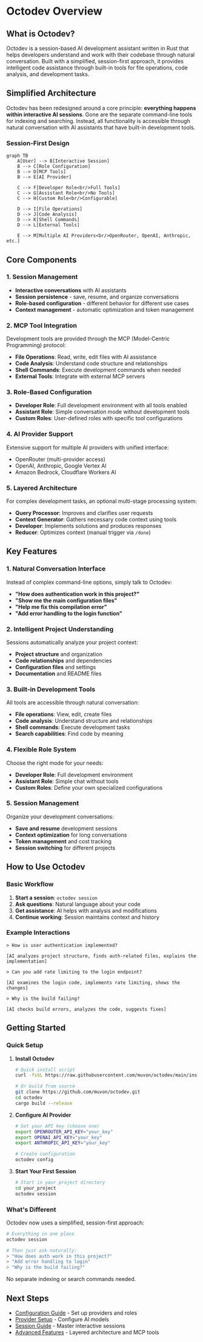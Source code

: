 # Octodev Overview

## What is Octodev?

Octodev is a session-based AI development assistant written in Rust that helps developers understand and work with their codebase through natural conversation. Built with a simplified, session-first approach, it provides intelligent code assistance through built-in tools for file operations, code analysis, and development tasks.

## Simplified Architecture

Octodev has been redesigned around a core principle: **everything happens within interactive AI sessions**. Gone are the separate command-line tools for indexing and searching. Instead, all functionality is accessible through natural conversation with AI assistants that have built-in development tools.

### Session-First Design

```mermaid
graph TB
    A[User] --> B[Interactive Session]
    B --> C[Role Configuration]
    B --> D[MCP Tools]
    B --> E[AI Provider]
    
    C --> F[Developer Role<br/>Full Tools]
    C --> G[Assistant Role<br/>No Tools]
    C --> H[Custom Role<br/>Configurable]
    
    D --> I[File Operations]
    D --> J[Code Analysis]
    D --> K[Shell Commands]
    D --> L[External Tools]
    
    E --> M[Multiple AI Providers<br/>OpenRouter, OpenAI, Anthropic, etc.]
```

## Core Components

### 1. Session Management
- **Interactive conversations** with AI assistants
- **Session persistence** - save, resume, and organize conversations
- **Role-based configuration** - different behavior for different use cases
- **Context management** - automatic optimization and token management

### 2. MCP Tool Integration
Development tools are provided through the MCP (Model-Centric Programming) protocol:
- **File Operations**: Read, write, edit files with AI assistance
- **Code Analysis**: Understand code structure and relationships
- **Shell Commands**: Execute development commands when needed
- **External Tools**: Integrate with external MCP servers

### 3. Role-Based Configuration
- **Developer Role**: Full development environment with all tools enabled
- **Assistant Role**: Simple conversation mode without development tools
- **Custom Roles**: User-defined roles with specific tool configurations

### 4. AI Provider Support
Extensive support for multiple AI providers with unified interface:
- OpenRouter (multi-provider access)
- OpenAI, Anthropic, Google Vertex AI
- Amazon Bedrock, Cloudflare Workers AI

### 5. Layered Architecture
For complex development tasks, an optional multi-stage processing system:
- **Query Processor**: Improves and clarifies user requests
- **Context Generator**: Gathers necessary code context using tools
- **Developer**: Implements solutions and produces responses
- **Reducer**: Optimizes context (manual trigger via `/done`)

## Key Features

### 1. Natural Conversation Interface
Instead of complex command-line options, simply talk to Octodev:
- **"How does authentication work in this project?"**
- **"Show me the main configuration files"**
- **"Help me fix this compilation error"**
- **"Add error handling to the login function"**

### 2. Intelligent Project Understanding
Sessions automatically analyze your project context:
- **Project structure** and organization
- **Code relationships** and dependencies
- **Configuration files** and settings
- **Documentation** and README files

### 3. Built-in Development Tools
All tools are accessible through natural conversation:
- **File operations**: View, edit, create files
- **Code analysis**: Understand structure and relationships
- **Shell commands**: Execute development tasks
- **Search capabilities**: Find code by meaning

### 4. Flexible Role System
Choose the right mode for your needs:
- **Developer Role**: Full development environment
- **Assistant Role**: Simple chat without tools
- **Custom Roles**: Define your own specialized configurations

### 5. Session Management
Organize your development conversations:
- **Save and resume** development sessions
- **Context optimization** for long conversations
- **Token management** and cost tracking
- **Session switching** for different projects

## How to Use Octodev

### Basic Workflow

1. **Start a session**: `octodev session`
2. **Ask questions**: Natural language about your code
3. **Get assistance**: AI helps with analysis and modifications
4. **Continue working**: Session maintains context and history

### Example Interactions

```
> How is user authentication implemented?

[AI analyzes project structure, finds auth-related files, explains the implementation]

> Can you add rate limiting to the login endpoint?

[AI examines the login code, implements rate limiting, shows the changes]

> Why is the build failing?

[AI checks build errors, analyzes the code, suggests fixes]
```

## Getting Started

### Quick Setup

1. **Install Octodev**
   ```bash
   # Quick install script
   curl -fsSL https://raw.githubusercontent.com/muvon/octodev/main/install.sh | bash
   
   # Or build from source
   git clone https://github.com/muvon/octodev.git
   cd octodev
   cargo build --release
   ```

2. **Configure AI Provider**
   ```bash
   # Set your API key (choose one)
   export OPENROUTER_API_KEY="your_key"
   export OPENAI_API_KEY="your_key"
   export ANTHROPIC_API_KEY="your_key"
   
   # Create configuration
   octodev config
   ```

3. **Start Your First Session**
   ```bash
   # Start in your project directory
   cd your_project
   octodev session
   ```

### What's Different

Octodev now uses a simplified, session-first approach:

```bash
# Everything in one place
octodev session

# Then just ask naturally:
> "How does auth work in this project?"
> "Add error handling to login"
> "Why is the build failing?"
```

No separate indexing or search commands needed.

## Next Steps

- [Configuration Guide](./02-configuration.md) - Set up providers and roles
- [Provider Setup](./03-providers.md) - Configure AI models
- [Session Guide](./05-sessions.md) - Master interactive sessions
- [Advanced Features](./06-advanced.md) - Layered architecture and MCP tools